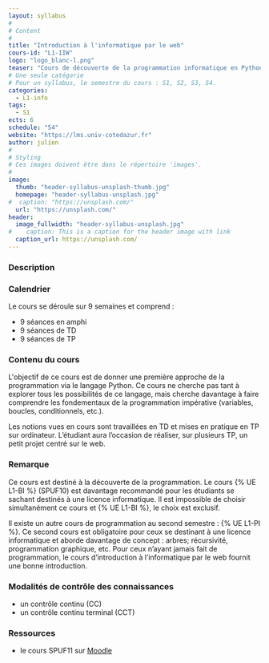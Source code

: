 ```yaml
---
layout: syllabus
#
# Content
#
title: "Introduction à l'informatique par le web"
cours-id: "L1-IIW"
logo: "logo_blanc-l.png"
teaser: "Cours de découverte de la programmation informatique en Python au travers de thématiques concrètes issues du web."
# Une seule catégorie
# Pour un syllabus, le semestre du cours : S1, S2, S3, S4.
categories:
  - L1-info
tags:
  - S1
ects: 6
schedule: "54"
website: "https://lms.univ-cotedazur.fr"
author: julien
#
# Styling
# Ces images doivent être dans le répertoire 'images'.
#
image:
  thumb: "header-syllabus-unsplash-thumb.jpg"
  homepage: "header-syllabus-unsplash.jpg"
#  caption: "https://unsplash.com/"
  url: "https://unsplash.com/"
header:
  image_fullwidth: "header-syllabus-unsplash.jpg"
#    caption: This is a caption for the header image with link
  caption_url: https://unsplash.com/
---
```


###  Description ###



###  Calendrier ###

Le cours se déroule sur 9 semaines et comprend :

- 9 séances en amphi
- 9 séances de TD
- 9 séances de TP


###  Contenu du cours ###

L'objectif de ce cours est de donner une première approche de la
programmation via le langage Python. Ce cours ne cherche pas tant à
explorer tous les possibilités de ce langage, mais cherche davantage à
faire comprendre les fondementaux de la programmation impérative
(variables, boucles, conditionnels, etc.).

Les notions vues en cours sont travaillées en TD et mises en pratique
en TP sur ordinateur.  L’étudiant aura l’occasion de réaliser, sur
plusieurs TP, un petit projet centré sur le web.


### Remarque ###

Ce cours est destiné à la découverte de la programmation. Le cours
{% UE L1-BI %} (SPUF10) est davantage recommandé pour les étudiants se
sachant destinés à une licence informatique. Il est impossible de
choisir simultanément ce cours et {% UE L1-BI %}, le choix est
exclusif.


Il existe un autre cours de programmation au second semestre : {% UE
L1-PI %}. Ce second cours est obligatoire pour ceux se destinant à une
licence informatique et aborde davantage de concept : arbres;
récursivité, programmation graphique, etc. Pour ceux n’ayant jamais
fait de programmation, le cours d’introduction à l’informatique par le
web fournit une bonne introduction.

###  Modalités de contrôle des connaissances ###

- un contrôle continu (CC)
- un contrôle continu terminal (CCT)


###  Ressources ###

- le cours SPUF11 sur [Moodle](https://lms.univ-cotedazur.fr)
